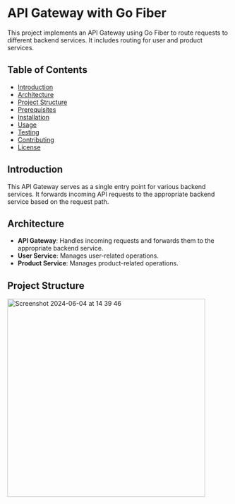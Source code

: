# API Gateway with Go Fiber

This project implements an API Gateway using Go Fiber to route requests to different backend services. It includes routing for user and product services.

## Table of Contents

- [Introduction](#introduction)
- [Architecture](#architecture)
- [Project Structure](#project-structure)
- [Prerequisites](#prerequisites)
- [Installation](#installation)
- [Usage](#usage)
- [Testing](#testing)
- [Contributing](#contributing)
- [License](#license)

## Introduction

This API Gateway serves as a single entry point for various backend services. It forwards incoming API requests to the appropriate backend service based on the request path.

## Architecture

- **API Gateway**: Handles incoming requests and forwards them to the appropriate backend service.
- **User Service**: Manages user-related operations.
- **Product Service**: Manages product-related operations.

## Project Structure
<img width="448" alt="Screenshot 2024-06-04 at 14 39 46" src="https://github.com/aselasperera/API-Gateway/assets/136217850/527ad295-b34f-455e-ad1f-4d5f38b145e3">
